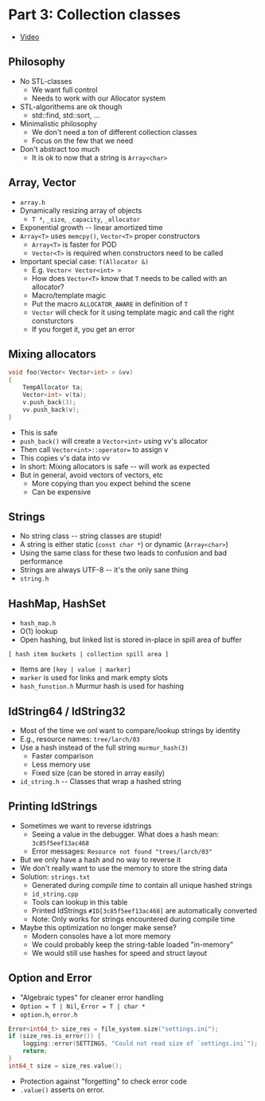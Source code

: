 # Part 3: Collection classes

* [Video][1]


## Philosophy

* No STL-classes
  * We want full control
  * Needs to work with our Allocator system
* STL-algorithems are ok though
  * std::find, std::sort, ...
* Minimalistic philosophy
  * We don't need a ton of different collection classes
  * Focus on the few that we need
* Don't abstract too much
  * It is ok to now that a string is `Array<char>`


## Array, Vector

* `array.h`
* Dynamically resizing array of objects
  * `T *`, `_size`, `_capacity`, `_allocator`
* Exponential growth -- linear amortized time
* `Array<T>` uses `memcpy()`, `Vector<T>` proper constructors
  * `Array<T>` is faster for POD
  * `Vector<T>` is required when constructors need to be called
* Important special case: `T(Allocator &)`
  * E.g. `Vector< Vector<int> >`
  * How does `Vector<T>` know that `T` needs to be called with an allocator?
  * Macro/template magic
  * Put the macro `ALLOCATOR_AWARE` in definition of `T`
  * `Vector` will check for it using template magic and call the right consturctors
  * If you forget it, you get an error


## Mixing allocators

```C++
void foo(Vector< Vector<int> > &vv)
{
    TempAllocator ta;
    Vector<int> v(ta);
    v.push_back(3);
    vv.push_back(v);
}
```

* This is safe
* `push_back()` will create a `Vector<int>` using vv's allocator
* Then call `Vector<int>::operator=` to assign v
* This copies v's data into vv
* In short: Mixing allocators is safe -- will work as expected
* But in general, avoid vectors of vectors, etc
  * More copying than you expect behind the scene
  * Can be expensive


## Strings

* No string class -- string classes are stupid!
* A string is either static (`const char *`) or dynamic (`Array<char>`)
* Using the same class for these two leads to confusion and bad performance
* Strings are always UTF-8 -- it's the only sane thing
* `string.h`


## HashMap, HashSet

* `hash_map.h`
* O(1) lookup
* Open hashing, but linked list is stored in-place in spill area of buffer

```
[ hash item buckets | collection spill area ]
```

* Items are `[key | value | marker]`
* `marker` is used for links and mark empty slots
* `hash_funstion.h` Murmur hash is used for hashing


## IdString64 / IdString32

* Most of the time we onl want to compare/lookup strings by identity
* E.g., resource names: `tree/larch/03`
* Use a hash instead of the full string `murmur_hash(3)`
  * Faster comparison
  * Less memory use
  * Fixed size (can be stored in array easily)
* `id_string.h` -- Classes that wrap a hashed string


## Printing IdStrings

* Sometimes we want to reverse idstrings
  * Seeing a value in the debugger. What does a hash mean: `3c85f5eef13ac468`
  * Error messages: `Resource not found "trees/larch/03"`
* But we only have a hash and no way to reverse it
* We don't really want to use the memory to store the string data
* Solution: `strings.txt`
  * Generated during *compile time* to contain all unique hashed strings
  * `id_string.cpp`
  * Tools can lookup in this table
  * Printed IdStrings `#ID[3c85f5eef13ac468]` are automatically converted
  * Note: Only works for strings encountered during compile time
* Maybe this optimization no longer make sense?
  * Modern consoles have a lot more memory
  * We could probably keep the string-table loaded "in-memory"
  * We would still use hashes for speed and struct layout


## Option<T> and Error<T>

* "Algebraic types" for cleaner error handling
* `Option = T | Nil`, `Error = T | char *`
* `option.h`, `error.h`

```C++
Error<int64_t> size_res = file_system.size("settings.ini");
if (size_res.is_error()) {
    logging::error(SETTINGS, "Could not read size of `settings.ini`");
    return;
}
int64_t size = size_res.value();
```

* Protection against "forgetting" to check error code
* `.value()` asserts on error.


[1]:https://www.youtube.com/watch?v=bp4JO8lopC8&list=PLUxuJBZBzEdxzVpoBQY9agA8JUgNkeYSV
